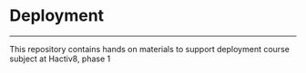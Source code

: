 # Deployment
---

This repository contains hands on materials to support deployment course subject at Hactiv8, phase 1